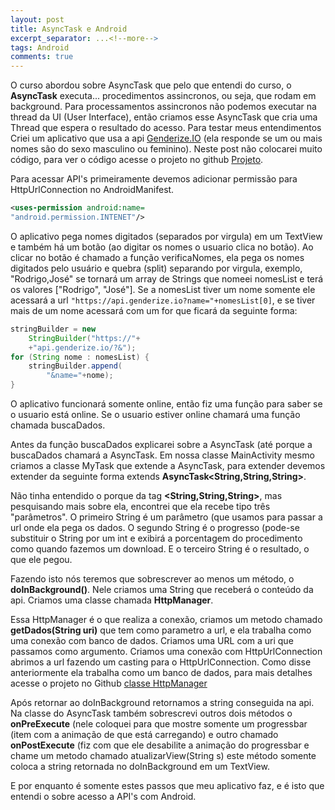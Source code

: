 ```yaml
---
layout: post
title: AsyncTask e Android
excerpt_separator: ...<!--more-->
tags: Android
comments: true
---
```

O curso abordou sobre AsyncTask que pelo que entendi do curso, o **AsyncTask** executa...<!--more--> procedimentos assincronos, ou seja, que rodam em background. Para processamentos assincronos não podemos executar na thread da UI (User Interface), então criamos esse AsyncTask que cria uma Thread que espera o resultado do acesso. Para testar meus entendimentos Criei um aplicativo que usa a api [Genderize.IO](https://genderize.io) (ela responde se um ou mais nomes são do sexo masculino ou feminino). Neste post não colocarei muito código, para ver o código acesse o projeto no github [Projeto](https://github.com/rodrigoregio/NameAPIs).

Para acessar API's primeiramente devemos adicionar permissão para HttpUrlConnection no AndroidManifest.

```xml
<uses-permission android:name=
"android.permission.INTENET"/>
```

O aplicativo pega nomes digitados (separados por virgula) em um TextView e também há um botão (ao digitar os nomes o usuario clica no botão). Ao clicar no botão é chamado a função verificaNomes, ela pega os nomes digitados pelo usuário e quebra (split) separando por virgula, exemplo, "Rodrigo,José" se tornará um array de Strings que nomeei nomesList e terá os valores ["Rodrigo", "José"]. Se a nomesList tiver um nome somente ele acessará a url `"https://api.genderize.io?name="+nomesList[0]`, e se tiver mais de um nome acessará com um for que ficará da seguinte forma:
    
```java
stringBuilder = new
	StringBuilder("https://"+
	+"api.genderize.io/?&");
for (String nome : nomesList) {
	stringBuilder.append(
		"&name="+nome);
}
```

O aplicativo funcionará somente online, então fiz uma função para saber se o usuario está online. Se o usuario estiver online chamará uma função chamada buscaDados.

Antes da função buscaDados explicarei sobre a AsyncTask (até porque a buscaDados chamará a AsyncTask. Em nossa classe MainActivity mesmo criamos a classe MyTask que extende a AsyncTask, para extender devemos extender da seguinte forma extends **AsyncTask<String,String,String>**.

Não tinha entendido o porque da tag **<String,String,String>**, mas pesquisando mais sobre ela, encontrei que ela recebe tipo três "parâmetros". O primeiro String é um parâmetro (que usamos para passar a url onde ela pega os dados. O segundo String é o progresso (pode-se substituir o String por um int e exibirá a porcentagem do procedimento como quando fazemos um download. E o terceiro String é o resultado, o que ele pegou.

Fazendo isto nós teremos que sobrescrever ao menos um método, o **doInBackground()**. Nele criamos uma String que receberá o conteúdo da api. Criamos uma classe chamada **HttpManager**.

Essa HttpManager é o que realiza a conexão, criamos um metodo chamado **getDados(String uri)** que tem como parametro a url, e ela trabalha como uma conexão com banco de dados. Criamos uma URL com a uri que passamos como argumento. Criamos uma conexão com HttpUrlConnection abrimos a url fazendo um casting para o HttpUrlConnection. Como disse anteriormente ela trabalha como um banco de dados, para mais detalhes acesse o projeto no Github [classe HttpManager](https://github.com/rodrigoregio/NameAPIs/blob/master/app/src/main/java/top/rregio/nameapis/HttpManager.java)

Após retornar ao doInBackground retornamos a string conseguida na api. Na classe do AsyncTask também sobrescrevi outros dois métodos o **onPreExecute** (nele coloquei para que mostre somente um progressbar (item com a animação de que está carregando) e outro chamado **onPostExecute** (fiz com que ele desabilite a animação do progressbar e chame um metodo chamado atualizarView(String s) este método somente coloca a string retornada no doInBackground em um TextView.

E por enquanto é somente estes passos que meu aplicativo faz, e é isto que entendi o sobre acesso a API's com Android.